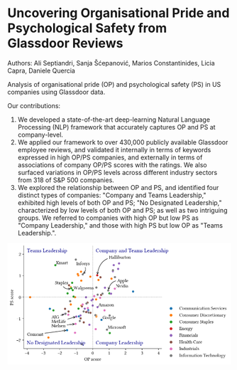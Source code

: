 # Uncovering Organisational Pride and Psychological Safety from Glassdoor Reviews

Authors: Ali Septiandri, Sanja Šćepanović, Marios Constantinides, Licia Capra, Daniele Quercia

Analysis of organisational pride (OP) and psychological safety (PS) in US companies using Glassdoor data.

Our contributions:
1. We developed a state-of-the-art deep-learning Natural Language Processing (NLP) framework that accurately captures OP and PS at company-level.
2. We applied our framework to over 430,000 publicly available Glassdoor employee reviews, and validated it internally in terms of keywords expressed in high OP/PS companies, and externally in terms of associations of company OP/PS scores with the ratings. We also surfaced variations in OP/PS levels across different industry sectors from 318 of S&P 500 companies.
3. We explored the relationship between OP and PS, and identified four distinct types of companies: "Company and Teams Leadership," exhibited high levels of both OP and PS; "No Designated Leadership," characterized by low levels of both OP and PS; as well as two intriguing groups. We referred to companies with high OP but low PS as "Company Leadership," and those with high PS but low OP as "Teams Leadership.".

![OP vs PS](figures/op-ps.png)
